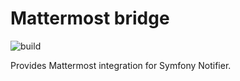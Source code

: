 # Mattermost bridge

![build](https://travis-ci.org/Jeroeny/mattermost-bridge.svg?branch=master)

Provides Mattermost integration for Symfony Notifier.
